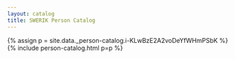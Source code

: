 ```yaml
---
layout: catalog
title: SWERIK Person Catalog
---
```

{% assign p = site.data._person-catalog.i-KLwBzE2A2voDeYfWHmPSbK %}
{% include person-catalog.html p=p %}

